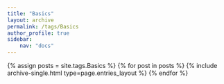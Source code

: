 ```yaml
---
title: "Basics"
layout: archive
permalink: /tags/Basics
author_profile: true
sidebar:
    nav: "docs"
---
```


{% assign posts = site.tags.Basics %}
{% for post in posts %} {% include archive-single.html type=page.entries_layout %} {% endfor %}